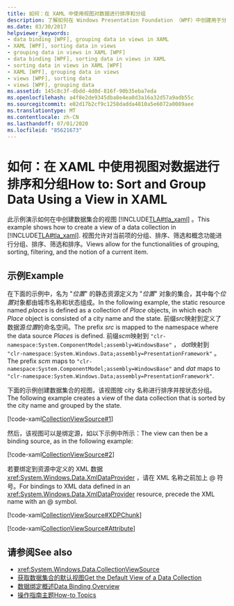 ```yaml
---
title: 如何：在 XAML 中使用视图对数据进行排序和分组
description: 了解如何在 Windows Presentation Foundation （WPF）中创建用于分组、排序和筛选的数据集合视图。
ms.date: 03/30/2017
helpviewer_keywords:
- data binding [WPF], grouping data in views in XAML
- XAML [WPF], sorting data in views
- grouping data in views in XAML [WPF]
- data binding [WPF], sorting data in views in XAML
- sorting data in views in XAML [WPF]
- XAML [WPF], grouping data in views
- views [WPF], sorting data
- views [WPF], grouping data
ms.assetid: 145c8c3f-dbdd-4d0d-816f-90b35eba7eda
ms.openlocfilehash: a4f8e2de9345dba8e4ea0d3a16a32d57a9adb55c
ms.sourcegitcommit: e02d17b2cf9c1258dadda4810a5e6072a0089aee
ms.translationtype: MT
ms.contentlocale: zh-CN
ms.lasthandoff: 07/01/2020
ms.locfileid: "85621673"
---
```

# <a name="how-to-sort-and-group-data-using-a-view-in-xaml"></a><span data-ttu-id="57b2f-103">如何：在 XAML 中使用视图对数据进行排序和分组</span><span class="sxs-lookup"><span data-stu-id="57b2f-103">How to: Sort and Group Data Using a View in XAML</span></span>
<span data-ttu-id="57b2f-104">此示例演示如何在中创建数据集合的视图 [!INCLUDE[TLA#tla_xaml](../../../../includes/tlasharptla-xaml-md.md)] 。</span><span class="sxs-lookup"><span data-stu-id="57b2f-104">This example shows how to create a view of a data collection in [!INCLUDE[TLA#tla_xaml](../../../../includes/tlasharptla-xaml-md.md)].</span></span> <span data-ttu-id="57b2f-105">视图允许对当前项的分组、排序、筛选和概念功能进行分组、排序、筛选和排序。</span><span class="sxs-lookup"><span data-stu-id="57b2f-105">Views allow for the functionalities of grouping, sorting, filtering, and the notion of a current item.</span></span>  
  
## <a name="example"></a><span data-ttu-id="57b2f-106">示例</span><span class="sxs-lookup"><span data-stu-id="57b2f-106">Example</span></span>  
 <span data-ttu-id="57b2f-107">在下面的示例中，名为 "*位置*" 的静态资源定义为 "*位置*" 对象的集合，其中每个*位置*对象都由城市名称和状态组成。</span><span class="sxs-lookup"><span data-stu-id="57b2f-107">In the following example, the static resource named *places* is defined as a collection of *Place* objects, in which each *Place* object is consisted of a city name and the state.</span></span> <span data-ttu-id="57b2f-108">前缀*src*映射到定义了数据源*位置*的命名空间。</span><span class="sxs-lookup"><span data-stu-id="57b2f-108">The prefix *src* is mapped to the namespace where the data source *Places* is defined.</span></span> <span data-ttu-id="57b2f-109">前缀*scm*映射到 `"clr-namespace:System.ComponentModel;assembly=WindowsBase"` ， *dat*映射到 `"clr-namespace:System.Windows.Data;assembly=PresentationFramework"` 。</span><span class="sxs-lookup"><span data-stu-id="57b2f-109">The prefix *scm* maps to `"clr-namespace:System.ComponentModel;assembly=WindowsBase"` and *dat* maps to `"clr-namespace:System.Windows.Data;assembly=PresentationFramework"`.</span></span>  
  
 <span data-ttu-id="57b2f-110">下面的示例创建数据集合的视图，该视图按 city 名称进行排序并按状态分组。</span><span class="sxs-lookup"><span data-stu-id="57b2f-110">The following example creates a view of the data collection that is sorted by the city name and grouped by the state.</span></span>  
  
 [!code-xaml[CollectionViewSource#1](~/samples/snippets/csharp/VS_Snippets_Wpf/CollectionViewSource/CS/window1.xaml#1)]  
  
 <span data-ttu-id="57b2f-111">然后，该视图可以是绑定源，如以下示例中所示：</span><span class="sxs-lookup"><span data-stu-id="57b2f-111">The view can then be a binding source, as in the following example:</span></span>  
  
 [!code-xaml[CollectionViewSource#2](~/samples/snippets/csharp/VS_Snippets_Wpf/CollectionViewSource/CS/window1.xaml#2)]  
  
 <span data-ttu-id="57b2f-112">若要绑定到资源中定义的 XML 数据 <xref:System.Windows.Data.XmlDataProvider> ，请在 XML 名称之前加上 @ 符号。</span><span class="sxs-lookup"><span data-stu-id="57b2f-112">For bindings to XML data defined in an <xref:System.Windows.Data.XmlDataProvider> resource, precede the XML name with an @ symbol.</span></span>  
  
 [!code-xaml[CollectionViewSource#XDPChunk](~/samples/snippets/csharp/VS_Snippets_Wpf/CollectionViewSource/CS/window1.xaml#xdpchunk)]  
  
 [!code-xaml[CollectionViewSource#Attribute](~/samples/snippets/csharp/VS_Snippets_Wpf/CollectionViewSource/CS/window1.xaml#attribute)]  
  
## <a name="see-also"></a><span data-ttu-id="57b2f-113">请参阅</span><span class="sxs-lookup"><span data-stu-id="57b2f-113">See also</span></span>

- <xref:System.Windows.Data.CollectionViewSource>
- [<span data-ttu-id="57b2f-114">获取数据集合的默认视图</span><span class="sxs-lookup"><span data-stu-id="57b2f-114">Get the Default View of a Data Collection</span></span>](how-to-get-the-default-view-of-a-data-collection.md)
- [<span data-ttu-id="57b2f-115">数据绑定概述</span><span class="sxs-lookup"><span data-stu-id="57b2f-115">Data Binding Overview</span></span>](../../../desktop-wpf/data/data-binding-overview.md)
- [<span data-ttu-id="57b2f-116">操作指南主题</span><span class="sxs-lookup"><span data-stu-id="57b2f-116">How-to Topics</span></span>](data-binding-how-to-topics.md)
